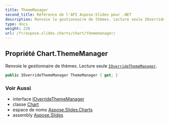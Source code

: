 ```yaml
---
title: ThemeManager
second_title: Référence de l'API Aspose.Slides pour .NET
description: Renvoie le gestionnaire de thèmes. Lecture seule IOverrideThemeManageraspose.slides.theme/ioverridethememanager.
type: docs
weight: 220
url: /fr/aspose.slides.charts/chart/thememanager/
---
```


## Propriété Chart.ThemeManager

Renvoie le gestionnaire de thèmes. Lecture seule [`IOverrideThemeManager`](../../../aspose.slides.theme/ioverridethememanager).

```csharp
public IOverrideThemeManager ThemeManager { get; }
```

### Voir Aussi

* interface [IOverrideThemeManager](../../../aspose.slides.theme/ioverridethememanager)
* classe [Chart](../../chart)
* espace de noms [Aspose.Slides.Charts](../../chart)
* assembly [Aspose.Slides](../../../)

<!-- NE PAS ÉDITER : généré par xmldocmd pour Aspose.Slides.dll -->
